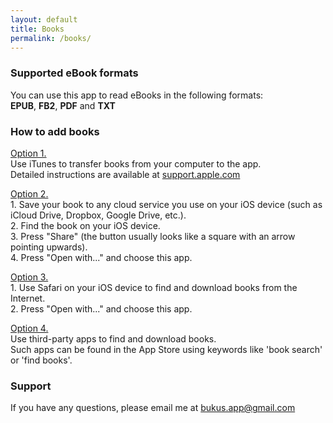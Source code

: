 ```yaml
---
layout: default
title: Books
permalink: /books/
---
```


### Supported eBook formats  

You can use this app to read eBooks in the following formats:  
**EPUB**, **FB2**, **PDF** and **TXT**  

### How to add books
<u>Option 1.</u>  
Use iTunes to transfer books from your computer to the app.  
Detailed instructions are available at [support.apple.com](https://support.apple.com/HT201301)

<u>Option 2.</u>  
1\. Save your book to any cloud service you use on your iOS device (such as iCloud Drive, Dropbox, Google Drive, etc.).  
2\. Find the book on your iOS device.  
3\. Press "Share" (the button usually looks like a square with an arrow pointing upwards).  
4\. Press "Open with..." and choose this app.  

<u>Option 3.</u>  
1\. Use Safari on your iOS device to find and download books from the Internet.  
2\. Press "Open with..." and choose this app.

<u>Option 4.</u>  
Use third-party apps to find and download books.  
Such apps can be found in the App Store using keywords like 'book search' or 'find books'.   

### Support

If you have any questions, please email me at <a id="support_link" href="mailto:bukus.app@gmail.com">bukus.app@gmail.com</a>
